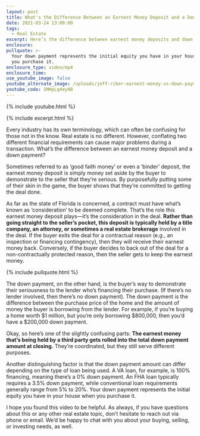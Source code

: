 ```yaml
---
layout: post
title: What's the Difference Between an Earnest Money Deposit and a Down Payment?
date: 2021-03-24 13:09:00
tags:
  - Real Estate
excerpt: Here’s the difference between earnest money deposits and down payments.
enclosure:
pullquote: >-
  Your down payment represents the initial equity you have in your house when
  you purchase it.
enclosure_type: video/mp4
enclosure_time:
use_youtube_image: false
youtube_alternate_image: /uploads/jeff-riber-earnest-money-vs-down-payment-yt1.jpg
youtube_code: SMHpLq4ey98
---
```

{% include youtube.html %}

{% include excerpt.html %}

Every industry has its own terminology, which can often be confusing for those not in the know. Real estate is no different. However, conflating two different financial requirements can cause major problems during a transaction. What’s the difference between an earnest money deposit and a down payment?

Sometimes referred to as ‘good faith money’ or even a ‘binder’ deposit, the earnest money deposit is simply money set aside by the buyer to demonstrate to the seller that they’re serious. By purposefully putting some of their skin in the game, the buyer shows that they’re committed to getting the deal done.

As far as the state of Florida is concerned, a contract must have what’s known as ‘consideration’ to be deemed complete. That’s the role this earnest money deposit plays—it’s the consideration in the deal. **Rather than going straight to the seller’s pocket, this deposit is typically held by a title company, an attorney, or sometimes a real estate brokerage** involved in the deal. If the buyer exits the deal for a contractual reason (e.g., an inspection or financing contingency), then they will receive their earnest money back. Conversely, if the buyer decides to back out of the deal for a non-contractually protected reason, then the seller gets to keep the earnest money.

{% include pullquote.html %}

The down payment, on the other hand, is the buyer’s way to demonstrate their seriousness to the lender who’s financing their purchase. (If there’s no lender involved, then there’s no down payment). The down payment is the difference between the purchase price of the home and the amount of money the buyer is borrowing from the lender. For example, if you’re buying a home worth $1 million, but you’re only borrowing $800,000, then you’d have a $200,000 down payment.

Okay, so here’s one of the slightly confusing parts: **The earnest money that’s being held by a third party gets rolled into the total down payment amount at closing.** They’re coordinated, but they still serve different purposes.

Another distinguishing factor is that the down payment amount can differ depending on the type of loan being used. A VA loan, for example, is 100% financing, meaning there’s a 0% down payment. An FHA loan typically requires a 3.5% down payment, while conventional loan requirements generally range from 5% to 20%. Your down payment represents the initial equity you have in your house when you purchase it.

I hope you found this video to be helpful. As always, if you have questions about this or any other real estate topic, don’t hesitate to reach out via phone or email. We’d be happy to chat with you about your buying, selling, or investing needs, as well.
